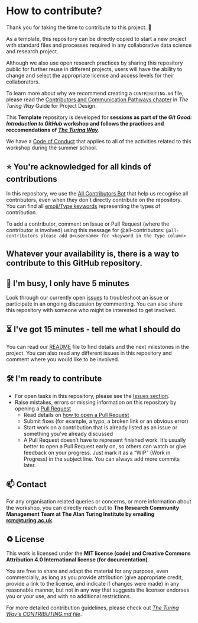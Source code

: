 # How to contribute?

Thank you for taking the time to contribute to this project. 🎉 

As a template, this repository can be directly copied to start a new project with standard files and processes required in any collaborative data science and research project.

Although we also use open research practices by sharing this repository public for further reuse in different projects, users will have the ability to change and select the appropriate license and access levels for their collaborators.

To learn more about why we recommend creating a `CONTRIBUTING.md` file, please read the [Contributors and Communication Pathways chapter](https://the-turing-way.netlify.app/project-design/project-repo/project-repo-contributors.html) in *The Turing Way* Guide for Project Design.

This **Template** repository is developed for **sessions as part of the _Git Good: Introduction to GitHub_ workshop and follows the practices and reccomendations of [_The Turing Way_](https://github.com/alan-turing-institute/the-turing-way)**.

We have a [Code of Conduct](./CODE_OF_CONDUCT.md) that applies to all of the activities related to this workshop during the summer school.

⭐️ You're acknowledged for all kinds of contributions
---

In this repository, we use the [All Contributors Bot](https://allcontributors.org/) that help us recognise all contributors, even when they don't directly contribute on the repository.
You can find all [emoji/Type keywords](https://allcontributors.org/docs/en/emoji-key) representing the types of contribution. 

To add a contributor, comment on Issue or Pull Request (where the contributor is involved) using this message for @all-contributors:
`@all-contributors please add @<username> for <keyword in the Type column>`

## Whatever your availability is, there is a way to contribute to this GitHub repository.

👋 I'm busy, I only have 5 minutes
---

Look through our currently open [issues](../../issues) to troubleshoot an issue or participate in an ongoing discussion by commenting.
You can also share this repository with someone who might be interested to get involved.

⏳ I've got 15 minutes - tell me what I should do
---

You can read our [README](./README.md) file to find details and the next milestones in the project.
You can also read any different issues in this repository and comment where you would like to be involved.


🛠 I'm ready to contribute 
---

- For open tasks in this repository, please see the [Issues section](../../issues).
- Raise mistakes, errors or missing information on this repository by opening a [Pull Request](../../pulls)
  - Read details on [how to open a Pull Request](https://opensource.guide/how-to-contribute/#opening-a-pull-request)
  - Submit fixes (for example, a typo, a broken link or an obvious error)
  - Start work on a contribution that is already listed as an issue or something you’ve already discussed
  - A Pull Request doesn’t have to represent finished work. It’s usually better to open a Pull Request early on, so others can watch or give feedback on your progress. Just mark it as a “WIP” (Work in Progress) in the subject line. You can always add more commits later.

📫 Contact
---

For any organisation related queries or concerns, or more information about the workshop, you can directly reach out to **The Research Community Management Team at The Alan Turing Institute by emailing [rcm@turing.ac.uk](mailto:rcm@turing.ac.uk)**.

♻️ License
---

This work is licensed under the **MIT license (code) and Creative Commons Attribution 4.0 International license (for documentation)**. 
<!--Replace these sentences to appropriate reflect the license chosen in your project-->
You are free to share and adapt the material for any purpose, even commercially, 
as long as you provide attribution (give appropriate credit, provide a link to the license, 
and indicate if changes were made) in any reasonable manner, but not in any way that suggests the 
licensor endorses you or your use, and with no additional restrictions.
<!--Replace these sentences to appropriate reflect the license chosen in your project-->

For more detailed contribution guidelines, please check out *[The Turing Way's CONTRIBUTING.md file](https://github.com/alan-turing-institute/the-turing-way/blob/main/CONTRIBUTING.md)*.

